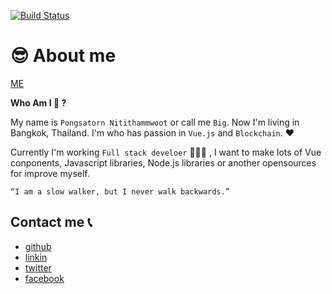 [![Build Status](https://travis-ci.org/biigpongsatorn/biigpongsatorn.github.io.svg?branch=dev)](https://travis-ci.org/biigpongsatorn/biigpongsatorn.github.io)

#  😎 About me

[ME](https://biigpongsatorn.github.io/)

**Who Am I 🤔 ?**

My name is `Pongsatorn Nitithammwoot` or call me `Big`. Now I'm living in Bangkok, Thailand. I'm who has passion in `Vue.js` and `Blockchain`. ❤️

Currently I'm working `Full stack develoer` 👨🏻‍💻 , I want to make lots of Vue conponents, Javascript libraries, Node.js libraries or another opensources for improve myself.

```
“I am a slow walker, but I never walk backwards.”
```

## Contact me 📞

- [github](https://github.com/biigpongsatorn)
- [linkin](https://www.linkedin.com/in/pongsatorn-nitithammawoot-50b719152/)
- [twitter](https://twitter.com/BiiG_Pongsatorn)
- [facebook](https://www.facebook.com/biig.nttmw)
